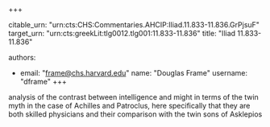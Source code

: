+++


citable_urn: "urn:cts:CHS:Commentaries.AHCIP:Iliad.11.833-11.836.GrPjsuF"
target_urn: "urn:cts:greekLit:tlg0012.tlg001:11.833-11.836"
title: "Iliad 11.833-11.836"

authors:
- email: "frame@chs.harvard.edu"
  name: "Douglas Frame"
  username: "dframe"
+++

<p>analysis of the contrast between intelligence and might in terms of the twin myth in the case of Achilles and Patroclus, here specifically that they are both skilled physicians and their comparison with the twin sons of Asklepios</p>